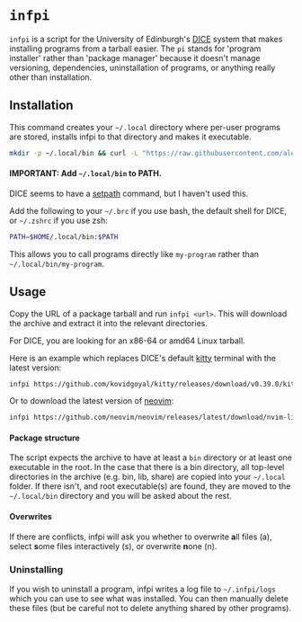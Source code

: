 # `infpi`

`infpi` is a script for the University of Edinburgh's [DICE](https://computing.help.inf.ed.ac.uk/what-is-dice) system that makes installing programs from a tarball easier. The `pi` stands for 'program installer' rather than 'package manager' because it doesn't manage versioning, dependencies, uninstallation of programs, or anything really other than installation. 

## Installation

This command creates your `~/.local` directory where per-user programs are stored, installs infpi to that directory and makes it executable.

```sh
mkdir -p ~/.local/bin && curl -L "https://raw.githubusercontent.com/alecks/infpi/refs/heads/main/infpi.sh" -o ~/.local/bin/infpi && chmod +x ~/.local/bin/infpi
```

#### **IMPORTANT**: Add `~/.local/bin` to PATH.

DICE seems to have a [setpath](https://computing.help.inf.ed.ac.uk/FAQ/how-do-i-add-directory-bash-command-search-path-dice) command, but I haven't used this.

Add the following to your `~/.brc` if you use bash, the default shell for DICE, or `~/.zshrc` if you use zsh:

```sh
PATH=$HOME/.local/bin:$PATH
```

This allows you to call programs directly like `my-program` rather than `~/.local/bin/my-program`.

## Usage

Copy the URL of a package tarball and run `infpi <url>`. This will download the archive and extract it into the relevant directories.

For DICE, you are looking for an x86-64 or amd64 Linux tarball.

Here is an example which replaces DICE's default [kitty](https://github.com/kovidgoyal/kitty) terminal with the latest version:

```sh
infpi https://github.com/kovidgoyal/kitty/releases/download/v0.39.0/kitty-0.39.0-x86_64.txz
```

Or to download the latest version of [neovim](https://neovim.io):

```sh
infpi https://github.com/neovim/neovim/releases/latest/download/nvim-linux-x86_64.tar.gz
```
#### Package structure

The script expects the archive to have at least a `bin` directory or at least one executable in the root. In the case that there is a bin directory, all top-level directories in the archive (e.g. bin, lib, share) are copied into your `~/.local` folder. If there isn't, and root executable(s) are found, they are moved to the `~/.local/bin` directory and you will be asked about the rest. 

#### Overwrites

If there are conflicts, infpi will ask you whether to overwrite **a**ll files (a), select **s**ome files interactively (s), or overwrite **n**one (n).

### Uninstalling 

If you wish to uninstall a program, infpi writes a log file to `~/.infpi/logs` which you can use to see what was installed. You can then manually delete these files (but be careful not to delete anything shared by other programs).

